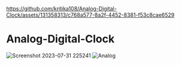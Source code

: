 

https://github.com/kritika108/Analog-Digital-Clock/assets/131358313/c768a577-8a2f-4452-8381-f53c8cae6529

# Analog-Digital-Clock
![Screenshot 2023-07-31 225241](https://github.com/kritika108/Analog-Digital-Clock/assets/131358313/9275924f-cbd5-46ad-8491-ae28321006bb)
![Analog](https://github.com/kritika108/Analog-Digital-Clock/assets/131358313/0761176f-7b78-4b7b-882c-106855617bb2)
